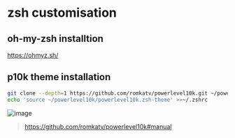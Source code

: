 # zsh customisation

## oh-my-zsh installtion
https://ohmyz.sh/

## p10k theme installation
```zsh
git clone --depth=1 https://github.com/romkatv/powerlevel10k.git ~/powerlevel10k
echo 'source ~/powerlevel10k/powerlevel10k.zsh-theme' >>~/.zshrc
```
![image](https://user-images.githubusercontent.com/59367560/120108830-bd2f1c80-c15e-11eb-9083-315e1230e737.png)

> https://github.com/romkatv/powerlevel10k#manual


